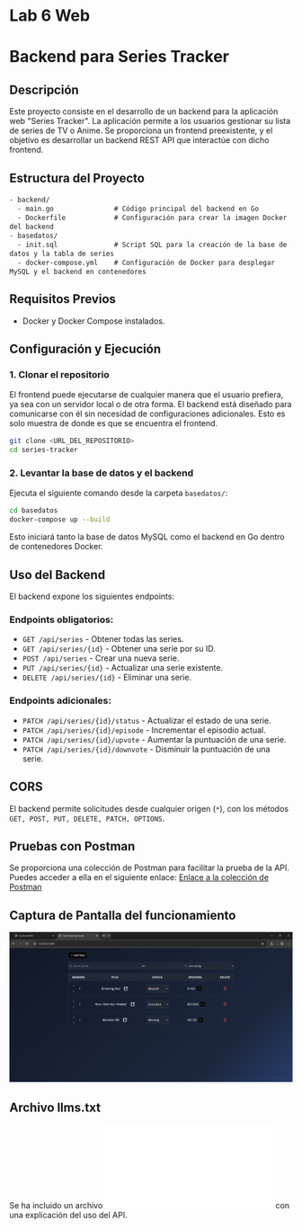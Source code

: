 # Lab 6 Web
# Backend para Series Tracker

## Descripción
Este proyecto consiste en el desarrollo de un backend para la aplicación web "Series Tracker". La aplicación permite a los usuarios gestionar su lista de series de TV o Anime. Se proporciona un frontend preexistente, y el objetivo es desarrollar un backend REST API que interactúe con dicho frontend.

## Estructura del Proyecto

```
- backend/
  - main.go               # Código principal del backend en Go
  - Dockerfile            # Configuración para crear la imagen Docker del backend
- basedatos/
  - init.sql              # Script SQL para la creación de la base de datos y la tabla de series
  - docker-compose.yml    # Configuración de Docker para desplegar MySQL y el backend en contenedores
```

## Requisitos Previos
- Docker y Docker Compose instalados.

## Configuración y Ejecución

### 1. Clonar el repositorio
El frontend puede ejecutarse de cualquier manera que el usuario prefiera, ya sea con un servidor local o de otra forma. El backend está diseñado para comunicarse con él sin necesidad de configuraciones adicionales. Esto es solo muestra de donde es que se encuentra el frontend.
```sh
git clone <URL_DEL_REPOSITORIO>
cd series-tracker
```

### 2. Levantar la base de datos y el backend
Ejecuta el siguiente comando desde la carpeta `basedatos/`:
```sh
cd basedatos
docker-compose up --build
```
Esto iniciará tanto la base de datos MySQL como el backend en Go dentro de contenedores Docker.

## Uso del Backend
El backend expone los siguientes endpoints:

### Endpoints obligatorios:
- `GET /api/series` - Obtener todas las series.
- `GET /api/series/{id}` - Obtener una serie por su ID.
- `POST /api/series` - Crear una nueva serie.
- `PUT /api/series/{id}` - Actualizar una serie existente.
- `DELETE /api/series/{id}` - Eliminar una serie.

### Endpoints adicionales:
- `PATCH /api/series/{id}/status` - Actualizar el estado de una serie.
- `PATCH /api/series/{id}/episode` - Incrementar el episodio actual.
- `PATCH /api/series/{id}/upvote` - Aumentar la puntuación de una serie.
- `PATCH /api/series/{id}/downvote` - Disminuir la puntuación de una serie.

## CORS
El backend permite solicitudes desde cualquier origen (`*`), con los métodos `GET, POST, PUT, DELETE, PATCH, OPTIONS`.


## Pruebas con Postman
Se proporciona una colección de Postman para facilitar la prueba de la API. Puedes acceder a ella en el siguiente enlace:
[Enlace a la colección de Postman](#)

## Captura de Pantalla del funcionamiento
![alt text](image-1.png)

## Archivo llms.txt
Se ha incluido un archivo ![alt text](llms.txt) con una explicación del uso del API.

